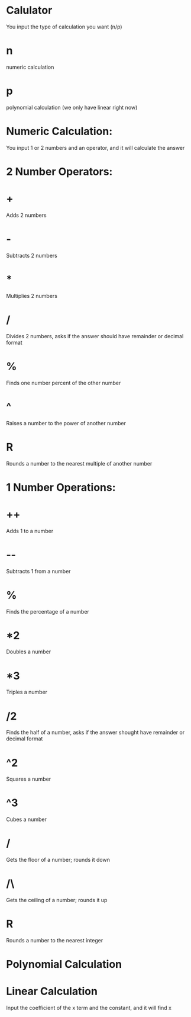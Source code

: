 # Calulator
You input the type of calculation you want (n/p)
# n
numeric calculation
# p
polynomial calculation (we only have linear right now)
# Numeric Calculation:
You input 1 or 2 numbers and an operator, and it will calculate the answer
# 2 Number Operators:
# +
Adds 2 numbers
# -
Subtracts 2 numbers
# *
Multiplies 2 numbers
# /
Divides 2 numbers, asks if the answer should have remainder or decimal format
# %
Finds one number percent of the other number
# ^
Raises a number to the power of another number
# R
Rounds a number to the nearest multiple of another number
# 1 Number Operations:
# ++
Adds 1 to a number
# --
Subtracts 1 from a number
# %
Finds the percentage of a number
# *2
Doubles a number
# *3
Triples a number
# /2
Finds the half of a number, asks if the answer shought have remainder or decimal format
# ^2
Squares a number
# ^3
Cubes a number
# \/
Gets the floor of a number; rounds it down
# /\
Gets the ceiling of a number; rounds it up
# R
Rounds a number to the nearest integer
# Polynomial Calculation
# Linear Calculation
Input the coefficient of the x term and the constant, and it will find x
